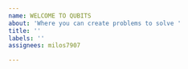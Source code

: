 ```yaml
---
name: WELCOME TO QUBITS
about: 'Where you can create problems to solve '
title: ''
labels: ''
assignees: milos7907

---
```



